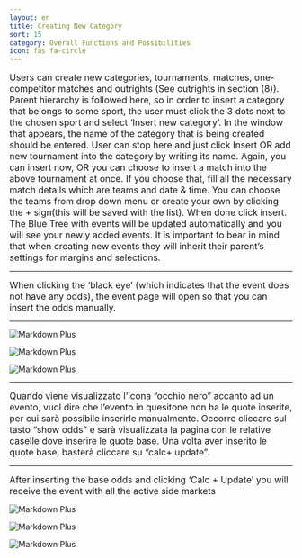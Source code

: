 ```yaml
---
layout: en
title: Creating New Category
sort: 15
category: Overall Functions and Possibilities
icon: fas fa-circle
---
```

<p class="message">
    
</p>

<font size="3">Users can create new categories, tournaments, matches, one-competitor matches and outrights (See outrights in section (8)). Parent hierarchy is followed here, so in order to insert a category that belongs to some sport, the user must click the 3 dots next to the chosen sport and select ‘Insert new category’. In the window that appears, the name of the category that is being created should be entered. User can stop here and just click Insert OR add new tournament into the category by writing its name. Again, you can insert now, OR you can choose to insert a match into the above tournament at once. If you choose that, fill all the necessary match details which are teams and date & time. You can choose the teams from drop down menu or create your own by clicking the + sign(this will be saved with the list). When done click insert. The Blue Tree with events will be updated automatically and you will see your newly added events. It is important to bear in mind that when creating new events they will inherit their parent’s settings for margins and selections.</font>

---
<font size="3">When clicking the ‘black eye’ (which indicates that the event does not have any odds), the event page will open so that you can insert the odds manually.</font>

---

![Markdown Plus]({{site.baseurl}}/public/images/gestione-quote/insert-new-category.png)

![Markdown Plus]({{site.baseurl}}/public/images/gestione-quote/insert-new-category-two.png)

![Markdown Plus]({{site.baseurl}}/public/images/images/gestione-quote/occhio-nero.png)

---

<font size="3">Quando viene visualizzato l’icona “occhio nero” accanto ad un evento, vuol dire che l’evento in quesitone non ha le quote inserite, per cui sarà possibile inserirle manualmente. Occorre cliccare sul tasto “show odds” e sarà visualizzata la pagina con le relative caselle dove inserire le quote base. Una volta aver inserito le quote base, basterà cliccare su “calc+ update”.</font>

---


<font size="3">After inserting the base odds and clicking ‘Calc + Update’ you will receive the event with all the active side markets</font>

![Markdown Plus]({{site.baseurl}}/public/images/gestione-quote/senza-quote.png)

![Markdown Plus]({{site.baseurl}}/public/images/gestione-quote/quote-aggiunte.png)

![Markdown Plus]({{site.baseurl}}/public/images/gestione-quote/insert-new-tournament.png)
